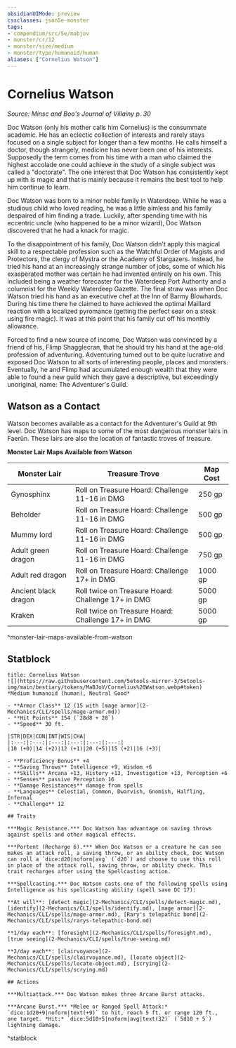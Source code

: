 ```yaml
---
obsidianUIMode: preview
cssclasses: json5e-monster
tags:
- compendium/src/5e/mabjov
- monster/cr/12
- monster/size/medium
- monster/type/humanoid/human
aliases: ["Cornelius Watson"]
---
```

# Cornelius Watson
*Source: Minsc and Boo's Journal of Villainy p. 30*  

Doc Watson (only his mother calls him Cornelius) is the consummate academic. He has an eclectic collection of interests and rarely stays focused on a single subject for longer than a few months. He calls himself a doctor, though strangely, medicine has never been one of his interests. Supposedly the term comes from his time with a man who claimed the highest accolade one could achieve in the study of a single subject was called a "doctorate". The one interest that Doc Watson has consistently kept up with is magic and that is mainly because it remains the best tool to help him continue to learn.

Doc Watson was born to a minor noble family in Waterdeep. While he was a studious child who loved reading, he was a little aimless and his family despaired of him finding a trade. Luckily, after spending time with his eccentric uncle (who happened to be a minor wizard), Doc Watson discovered that he had a knack for magic.

To the disappointment of his family, Doc Watson didn't apply this magical skill to a respectable profession such as the Watchful Order of Magists and Protectors, the clergy of Mystra or the Academy of Stargazers. Instead, he tried his hand at an increasingly strange number of jobs, some of which his exasperated mother was certain he had invented entirely on his own. This included being a weather forecaster for the Waterdeep Port Authority and a columnist for the Weekly Waterdeep Gazette. The final straw was when Doc Watson tried his hand as an executive chef at the Inn of Barmy Blowhards. During his time there he claimed to have achieved the optimal Maillard reaction with a localized pyromance (getting the perfect sear on a steak using fire magic). It was at this point that his family cut off his monthly allowance.

Forced to find a new source of income, Doc Watson was convinced by a friend of his, Flimp Shagglecran, that he should try his hand at the age-old profession of adventuring. Adventuring turned out to be quite lucrative and exposed Doc Watson to all sorts of interesting people, places and monsters. Eventually, he and Flimp had accumulated enough wealth that they were able to found a new guild which they gave a descriptive, but exceedingly unoriginal, name: The Adventurer's Guild.

## Watson as a Contact

Watson becomes available as a contact for the Adventurer's Guild at 9th level. Doc Watson has maps to some of the most dangerous monster lairs in Faerûn. These lairs are also the location of fantastic troves of treasure.

**Monster Lair Maps Available from Watson**

| Monster Lair | Treasure Trove | Map Cost |
|--------------|----------------|----------|
| Gynosphinx | Roll on Treasure Hoard: Challenge 11-16 in DMG | 250 gp |
| Beholder | Roll on Treasure Hoard: Challenge 11-16 in DMG | 500 gp |
| Mummy lord | Roll on Treasure Hoard: Challenge 11-16 in DMG | 500 gp |
| Adult green dragon | Roll on Treasure Hoard: Challenge 11-16 in DMG | 750 gp |
| Adult red dragon | Roll on Treasure Hoard: Challenge 17+ in DMG | 1000 gp |
| Ancient black dragon | Roll twice on Treasure Hoard: Challenge 17+ in DMG | 5000 gp |
| Kraken | Roll twice on Treasure Hoard: Challenge 17+ in DMG | 5000 gp |
^monster-lair-maps-available-from-watson

## Statblock

```ad-statblock
title: Cornelius Watson
![](https://raw.githubusercontent.com/5etools-mirror-3/5etools-img/main/bestiary/tokens/MaBJoV/Cornelius%20Watson.webp#token)
*Medium humanoid (human), Neutral Good*

- **Armor Class** 12 (15 with [mage armor](2-Mechanics/CLI/spells/mage-armor.md))
- **Hit Points** 154 (`28d8 + 28`)
- **Speed** 30 ft.

|STR|DEX|CON|INT|WIS|CHA|
|:---:|:---:|:---:|:---:|:---:|:---:|
|10 (+0)|14 (+2)|12 (+1)|20 (+5)|15 (+2)|16 (+3)|

- **Proficiency Bonus** +4
- **Saving Throws** Intelligence +9, Wisdom +6
- **Skills** Arcana +13, History +13, Investigation +13, Perception +6
- **Senses** passive Perception 16
- **Damage Resistances** damage from spells
- **Languages** Celestial, Common, Dwarvish, Gnomish, Halfling, Infernal
- **Challenge** 12

## Traits

***Magic Resistance.*** Doc Watson has advantage on saving throws against spells and other magical effects.

***Portent (Recharge 6).*** When Doc Watson or a creature he can see makes an attack roll, a saving throw, or an ability check, Doc Watson can roll a `dice:d20|noform|avg` (`d20`) and choose to use this roll in place of the attack roll, saving throw, or ability check. This trait recharges after using the Spellcasting action.

***Spellcasting.*** Doc Watson casts one of the following spells using Intelligence as his spellcasting ability (spell save DC 17):

**At will**: [detect magic](2-Mechanics/CLI/spells/detect-magic.md), [identify](2-Mechanics/CLI/spells/identify.md), [mage armor](2-Mechanics/CLI/spells/mage-armor.md), [Rary's telepathic bond](2-Mechanics/CLI/spells/rarys-telepathic-bond.md)

**1/day each**: [foresight](2-Mechanics/CLI/spells/foresight.md), [true seeing](2-Mechanics/CLI/spells/true-seeing.md)

**2/day each**: [clairvoyance](2-Mechanics/CLI/spells/clairvoyance.md), [locate object](2-Mechanics/CLI/spells/locate-object.md), [scrying](2-Mechanics/CLI/spells/scrying.md)

## Actions

***Multiattack.*** Doc Watson makes three Arcane Burst attacks.

***Arcane Burst.*** *Melee or Ranged Spell Attack:* `dice:1d20+9|noform|text(+9)` to hit, reach 5 ft. or range 120 ft., one target. *Hit:* `dice:5d10+5|noform|avg|text(32)` (`5d10 + 5`) lightning damage.
```
^statblock